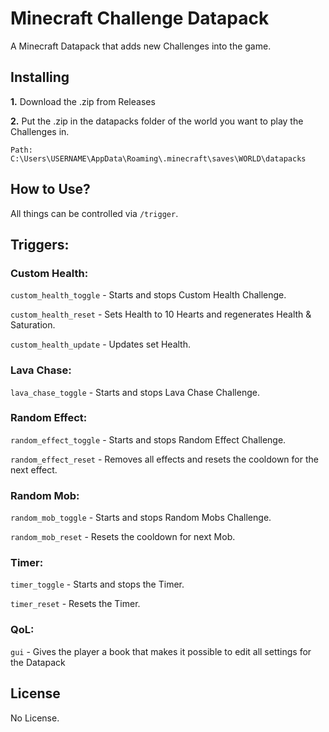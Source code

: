 # Minecraft Challenge Datapack

A Minecraft Datapack that adds new Challenges into the game.

## Installing

**1.** Download the .zip from Releases

**2.** Put the .zip in the datapacks folder of the world you want to play the Challenges in.

    Path: C:\Users\USERNAME\AppData\Roaming\.minecraft\saves\WORLD\datapacks
    
    
## How to Use?

All things can be controlled via `/trigger`.

## Triggers:

### Custom Health:

`custom_health_toggle`      -   Starts and stops Custom Health Challenge.

`custom_health_reset`       -   Sets Health to 10 Hearts and regenerates Health & Saturation.

`custom_health_update`      -   Updates set Health.

### Lava Chase:

`lava_chase_toggle`         -   Starts and stops Lava Chase Challenge.

### Random Effect:

`random_effect_toggle`   -   Starts and stops Random Effect Challenge.

`random_effect_reset`    -   Removes all effects and resets the cooldown for the next effect.

### Random Mob:

`random_mob_toggle`         -   Starts and stops Random Mobs Challenge.

`random_mob_reset`          -   Resets the cooldown for next Mob.

### Timer:

`timer_toggle`              -   Starts and stops the Timer.

`timer_reset`               -   Resets the Timer.

### QoL:

`gui`                       -   Gives the player a book that makes it possible to edit all settings for the Datapack

## License

No License.

